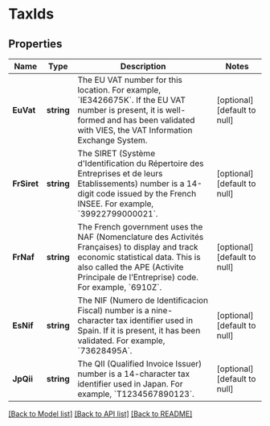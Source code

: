 # TaxIds

## Properties
Name | Type | Description | Notes
------------ | ------------- | ------------- | -------------
**EuVat** | **string** | The EU VAT number for this location. For example, &#x60;IE3426675K&#x60;. If the EU VAT number is present, it is well-formed and has been validated with VIES, the VAT Information Exchange System. | [optional] [default to null]
**FrSiret** | **string** | The SIRET (Système d&#x27;Identification du Répertoire des Entreprises et de leurs Etablissements) number is a 14-digit code issued by the French INSEE. For example, &#x60;39922799000021&#x60;. | [optional] [default to null]
**FrNaf** | **string** | The French government uses the NAF (Nomenclature des Activités Françaises) to display and track economic statistical data. This is also called the APE (Activite Principale de l’Entreprise) code. For example, &#x60;6910Z&#x60;. | [optional] [default to null]
**EsNif** | **string** | The NIF (Numero de Identificacion Fiscal) number is a nine-character tax identifier used in Spain. If it is present, it has been validated. For example, &#x60;73628495A&#x60;. | [optional] [default to null]
**JpQii** | **string** | The QII (Qualified Invoice Issuer) number is a 14-character tax identifier used in Japan. For example, &#x60;T1234567890123&#x60;. | [optional] [default to null]

[[Back to Model list]](../README.md#documentation-for-models) [[Back to API list]](../README.md#documentation-for-api-endpoints) [[Back to README]](../README.md)

